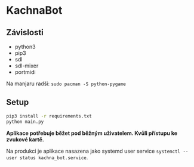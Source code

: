 # KachnaBot

## Závislosti

* python3
* pip3
* sdl
* sdl-mixer
* portmidi

Na manjaru radši: `sudo pacman -S python-pygame`

## Setup
```sh
pip3 install -r requirements.txt
python main.py
```

**Aplikace potřebuje běžet pod běžným uživatelem. Kvůli přístupu ke zvukové kartě.**

Na produkci je aplikace nasazena jako systemd user service `systemctl --user status kachna_bot.service`.
